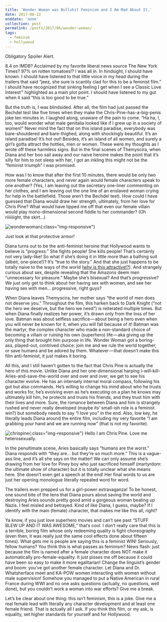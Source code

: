```yaml
---
title: 'Wonder Woman was Bullshit Feminism and I Am Mad About It.'
date: 2017-06-22
enddate: 'none'
collection: post
permalink: /posts/2017/06/wonder-woman/
tags:
  - feminsm
  - hollywood
---
```


Obligatory Spoiler Alert.

8.4 on IMDB? Acclaimed by my favorite liberal news source The New York Times? 97% on rotten tomatoes!? I was all in. In hindsight, I should have known. I should have listened to that little voice in my head during the trailers that said “jeez, she sure is scantily clad for this to be a feminist film.” I should have recognized that sinking feeling I get when I see a Classic Love Interest™ highlighted as a main plot point. I should have listened to my gut when it said “this is too good to be true.”

But the truth is, I was blindsided. After all, the film had just passed the Bechdel test like five times when they make the Chris-Pine-has-a-big-penis joke ten minutes in. I laughed along, unaware of the pain to come. “Ha ha, I, too, would wonder what male genitalia looked like if I grew up in a society of women!” Never mind the fact that on this island paradise, everybody was bare-shouldered and bare-thighed, along with shockingly beautiful. It’s an island paradise! It’s hot out! Besides, it’s an island of all women, and surely a girl’s gotta attract the hotties, men or women. These were my thoughts as I wrote off these harmless signs. But in the final scenes of Themyscira, when Diana and her boo sail away and our naive heroine makes the point that it’s silly for him to not sleep with her, I got an inkling this might not be the “feminist triumph” I was promised.

How was I to know that after the first 10 minutes, there would be only two more female characters, and never again would female characters speak to one another? (Yes, I am leaving out the secretary one-liner commenting on her clothes, and I am leaving out the one line of an enslaved woman crying for help in the battlefield. Those aren’t the Bechdel test). How could I have guessed that Diana would draw her strength, ultimately, from her love for Chris Pine? What would have tipped me off that even our female villain would play mono-dimensional second fiddle to her commander? (Oh riiiiiiight, the skirt…)

![wonderwoman](../../../../images/wonderwoman.jpg){:class="img-responsive"}

Just look at that protective armor!

Diana turns out to be the anti-feminist heroine that Hollywood wants to believe is “progress.” She fights people! She kills people! That’s certainly not very lady-like! So what if she’s doing it in little more than a bathing suit (albeit, one-piece!)? It’s “true to the story.” And that she just happens to be totally naive to the ways of the world ([why is this attractive!?](https://www.youtube.com/watch?v=0thpEyEwi80&vl=ru)). And strangely curious about sex, despite revealing that the Amazons deem men “unnecessary for pleasure.” Maybe she’s bisexual? And that’s progressive? We just only get to think about her having sex with women, and see her having sex with men… progressive, right guys?

When Diana leaves Themyscira, her mother says “the world of men does not deserve you.” Throughout the film, this harken back to Dark Knight (“not the hero we deserve, but the hero we need”) is reiterated multiple times. But when Diana finally realizes her power, it’s drawn only from the loss of her love. Batman was about selfless sacrifice — about being a hero even when you will never be known for it, when you will fall because of it! Batman was the martyr, the complex character who made a non-standard choice of becoming a villain or ruining his own (superhero) life — aka giving up the only thing that brought him purpose in life. Wonder Woman got a boring-ass, played-out, contrived choice: join me and we rule the world together, or save humans and be adored by them. Whatever — that doesn’t make this film anti-feminist, it just makes it boring.

All this, and I still haven’t gotten to the fact that Chris Pine is actually the hero of this movie. Unlike Diana and her one-dimensional harping I-will-kill-Aries-and-save-the-world over and over and over, we get to see his character evolve. He has an intensely internal moral compass, following his gut but also commands. He’s willing to change his mind about who he trusts and works for, he’s evolving even as he’s executing on a plan he knows may ultimately kill him, he protects and trusts his friends, and they trust him with their lives and more. Sure, the romance between Diana and him is strangely rushed and never really developed (maybe its’ small-ish role is a feminist win?) but somebody needs to say “I love you” in the end. Also, low key, he literally leads Diana around the entire film, including my very favorite “I am grabbing your hand and we are running now” (that is not my favorite).

![chrispine](../../../../images/chrispine.jpg){:class="img-responsive"}
Hello I am Chris Pine. Love me heterosexually.

In the penultimate scene, Aries basically says “humans are the worst.” Diana responds with “they are… but they’re so much more.” This is a vague-ass line, and it’s all she says on the matter! We can only assume she’s drawing from her love for Piney boy who just sacrificed himself (martyrdom: the ultimate show of character) but it is totally unclear what she means here. She doesn’t even get a speech at the end! Her final words to us are just her opening monologue literally repeated word for word.

The trailers even prepped us for a girl-power extravaganza! To be honest, one sound bite of the tens that Diana pours about saving the world and destroying Aries sounds pretty good amid a gorgeous woman beating up Nazis. I feel misled and betrayed. Kind of like Diana, I guess, maybe? If I identify with the main (female) character, that makes me like this all, right?

Ya know, if you just love superhero movies and can’t see past “STUFF BLEW UP AND IT WAS AWESOME,” that’s cool. I don’t really care that this is a terrible, boring film whose only redeeming quality is fight choreography (even then, it was really just the same cool effects done about fifteen times). What gets me is people are saying this is a feminist WIN! Seriously, fellow humans? You think this is what passes as feminism? News flash: just because the film is named after a female character does NOT make it automatically pro-female-equality. It just pisses me off because it could have been so easy to make it more egalitarian! Change the linguist’s gender and boom: you’ve got another female character. Let Diana and Dr. Whatsherface meet and KA-POW women interacting with women without male supervision! Somehow you managed to put a Native American in rural France during WWI and no one asks questions (actually, no questions, well done), but you couldn’t work a woman into war efforts? Give me a break.

Let’s be clear about one thing: this isn’t feminism, this is a joke. Give me a real female lead with literally any character development and at least one female friend. That is actually all I ask. If you think this film, or my ask, is equality, set higher standards for yourself and for Hollywood.
